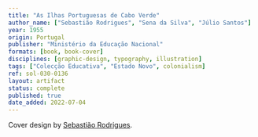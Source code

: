 ```yaml
---
title: "As Ilhas Portuguesas de Cabo Verde"
author_name: ["Sebastião Rodrigues", "Sena da Silva", "Júlio Santos"]
year: 1955
origin: Portugal
publisher: "Ministério da Educação Nacional"
formats: [book, book-cover]
disciplines: [graphic-design, typography, illustration]
tags: ["Colecção Educativa", "Estado Novo", colonialism]
ref: sol-030-0136
layout: artifact
status: complete
published: true
date_added: 2022-07-04
---
```


Cover design by <a class="text cat-link author" href="/authors/Sebastião Rodrigues/">Sebastião Rodrigues</a>.

